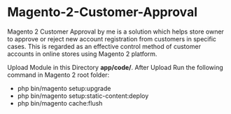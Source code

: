 # Magento-2-Customer-Approval
Magento 2 Customer Approval by me is a solution which helps store owner to approve or reject new account registration from customers in specific cases. This is regarded as an effective control method of customer accounts in online stores using Magento 2 platform.

Upload Module in this Directory <strong>app/code/</strong>. After Upload Run the following command in Magento 2 root folder:<br /> 
 * php bin/magento setup:upgrade<br /> 
 * php bin/magento setup:static-content:deploy<br /> 
 * php bin/magento cache:flush<br /> 
